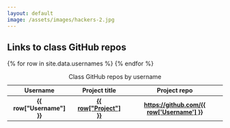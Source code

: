 ```yaml
---
layout: default
image: /assets/images/hackers-2.jpg
---
```



## Links to class GitHub repos


<table class="table table-sm table-striped table-hover table-bordered" style="font-size: 14px">
  <caption>Class GitHub repos by username</caption>
  <thead class="thead-dark">
    <tr>   
      <th scope="col">Username</th>
      <th scope="col">Project title</th>
      <th scope="col">Project repo</th>
  </tr>
  </thead>
  <tbody>
    {% for row in site.data.usernames %}
    <tr>
      <th scope="col">{{ row["Username"] }}</th>
      <!-- <th scope="col">{{ row["Project"] }}</th> -->
      <th scope="col"><a href="https://github.com/{{ row['Username'] }}/{{ row['Project'] }}">{{ row["Project"] }}</a></th>      
      <th scope="col"><a href="https://github.com/{{ row['Username'] }}">https://github.com/{{ row['Username'] }}</a></th>
    </tr>
    {% endfor %}
  </tbody>
</table>
